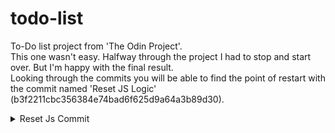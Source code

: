 # todo-list
To-Do list project from 'The Odin Project'. <br>
This one wasn't easy. Halfway through the project I had to stop and start over. But I'm happy with the final result.<br>
Looking through the commits you will be able to find the point of restart with the commit named 'Reset JS Logic' (b3f2211cbc356384e74bad6f625d9a64a3b89d30).
<details>
  <summary>Reset Js Commit</summary>
  

  
  ```
  'Reset JS Logic'(b3f2211cbc356384e74bad6f625d9a64a3b89d30)
  ```
  
</details>
